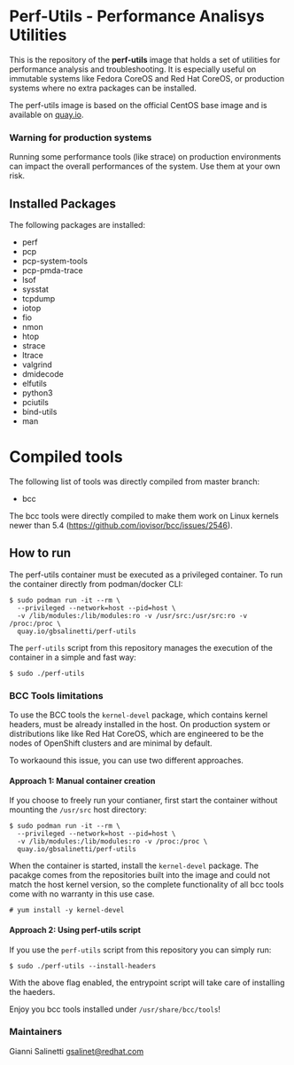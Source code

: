 # Perf-Utils - Performance Analisys Utilities

This is the repository of the **perf-utils** image that holds a set of utilities
for performance analysis and troubleshooting. It is especially useful on immutable
systems like Fedora CoreOS and Red Hat CoreOS, or production systems where no extra 
packages can be installed.

The perf-utils image is based on the official CentOS base image and is available 
on [quay.io](quay.io/gbsalinetti/perf-utils).

### Warning for production systems
Running some performance tools (like strace) on production environments can impact the 
overall performances of the system. Use them at your own risk.

## Installed Packages
The following packages are installed:
- perf
- pcp
- pcp-system-tools
- pcp-pmda-trace
- lsof
- sysstat
- tcpdump
- iotop
- fio
- nmon
- htop
- strace
- ltrace
- valgrind
- dmidecode
- elfutils
- python3
- pciutils
- bind-utils
- man

# Compiled tools
The following list of tools was directly compiled from master branch:
- bcc

The bcc tools were directly compiled to make them work on Linux kernels newer 
than 5.4 (https://github.com/iovisor/bcc/issues/2546).

## How to run
The perf-utils container must be executed as a privileged container. 
To run the container directly from podman/docker CLI:
```
$ sudo podman run -it --rm \
  --privileged --network=host --pid=host \
  -v /lib/modules:/lib/modules:ro -v /usr/src:/usr/src:ro -v /proc:/proc \
  quay.io/gbsalinetti/perf-utils
```

The `perf-utils` script from this repository manages the execution of the
container in a simple and fast way:
```
$ sudo ./perf-utils
```

### BCC Tools limitations
To use the BCC tools the `kernel-devel` package, which contains kernel headers, 
must be already installed in the host. 
On production system or distributions like like Red Hat CoreOS, 
which are engineered to be the nodes of OpenShift clusters and are minimal by default.

To workaound this issue, you can use two different approaches.

#### Approach 1: Manual container creation
If you choose to freely run your contianer, first start the container without 
mounting the `/usr/src` host directory:
```
$ sudo podman run -it --rm \
  --privileged --network=host --pid=host \
  -v /lib/modules:/lib/modules:ro -v /proc:/proc \
  quay.io/gbsalinetti/perf-utils
```

When the container is started, install the `kernel-devel` package. The pacakge
comes from the repositories built into the image and could not match the host
kernel version, so the complete functionality of all bcc tools come with no
warranty in this use case.
```
# yum install -y kernel-devel
```

#### Approach 2: Using perf-utils script
If you use the `perf-utils` script from this repository you can simply run:
```
$ sudo ./perf-utils --install-headers
```

With the above flag enabled, the entrypoint script will take care of installing 
the haeders.

Enjoy you bcc tools installed under `/usr/share/bcc/tools`!

### Maintainers
Gianni Salinetti <gsalinet@redhat.com>
